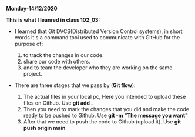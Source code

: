 **Monday-14/12/2020**

**This is what I leanred in class 102_03:**

* I learned that Git DVCS(Distributed Version Control systems), in short words it's a command tool used to communicate with GitHub for the purpose of:
  1. to track the changes in our code.
  2. share our code with others.
  3. and to team the developer who they are working on the same project.
  
* There are three stages that we pass by (**Git flow**):
  1. The actual files in your local pc, Here you intended to upload these files on Github. Use **git add .**
  2. Then you need to mark the changes that you did and make the code ready to be pushed to Github. Use **git -m "The message you want"**
  3. After that we need to push the code to Github (upload it). Use **git push origin main**
